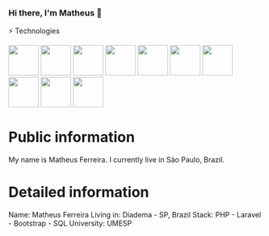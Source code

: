 ### Hi there, I'm Matheus 👋

⚡ Technologies
<div>
   <img src="https://cdn.jsdelivr.net/gh/devicons/devicon@latest/icons/laravel/laravel-line-wordmark.svg"  width="60" height="60" />
   <img src="https://cdn.jsdelivr.net/gh/devicons/devicon@latest/icons/php/php-original.svg" width="60" height="60" />
   <img src="https://cdn.jsdelivr.net/gh/devicons/devicon@latest/icons/postgresql/postgresql-original-wordmark.svg" width="60" height="60" />
   <img src="https://cdn.jsdelivr.net/gh/devicons/devicon@latest/icons/mysql/mysql-original-wordmark.svg"  width="60" height="60"/>
   <img loading="lazy" src="https://cdn.jsdelivr.net/gh/devicons/devicon/icons/linux/linux-original.svg" width="60" height="60"/>
   <img src="https://cdn.jsdelivr.net/gh/devicons/devicon@latest/icons/git/git-plain-wordmark.svg" width="60" height="60" />
   <img src="https://cdn.jsdelivr.net/gh/devicons/devicon@latest/icons/github/github-original-wordmark.svg"  width="60" height="60" />
   <img src="https://cdn.jsdelivr.net/gh/devicons/devicon@latest/icons/react/react-original-wordmark.svg"  width="60" height="60" />
   <img src="https://cdn.jsdelivr.net/gh/devicons/devicon@latest/icons/redux/redux-original.svg" width="60" height="60" />
   <img src="https://cdn.jsdelivr.net/gh/devicons/devicon@latest/icons/typescript/typescript-original.svg" width="60" height="60" />
</div>

# Public information
My name is Matheus Ferreira. I currently live in São Paulo, Brazil.

# Detailed information
Name: Matheus Ferreira
Living in: Diadema - SP, Brazil
Stack: PHP - Laravel - Bootstrap - SQL
University: UMESP 

<!--<div>
  <i class="devicon-laravel-original-wordmark colored"></i>
  <i class="devicon-php-plain colored"></i>
  <i class="devicon-postgresql-plain-wordmark colored"></i>  
</div> -->

          

       
          

<!--
**Matheus29lfy/matheus29lfy** is a ✨ _special_ ✨ repository because its `README.md` (this file) appears on your GitHub profile.

Here are some ideas to get you started:

- 🔭 I’m currently working on ...
- 🌱 I’m currently learning ...
- 👯 I’m looking to collaborate on ...
- 🤔 I’m looking for help with ...
- 💬 Ask me about ...
- 📫 How to reach me: ...
- 😄 Pronouns: ...
- ⚡ Fun fact: ...
-->

<!--<div>
<a href="https://github.com/Matheus29lfy">
<img loading="lazy" height="180em" src="https://github-readme-stats.vercel.app/api/top-langs/?username=seu-usuário-aqui&layout=compact&langs_count=7&theme=dracula"/>
<img loading="lazy" height="180em" src="https://github-readme-stats.vercel.app/api?username=seu-usuário-aqui&show_icons=true&theme=dracula&include_all_commits=true&count_private=true"/>
</div>
-->

